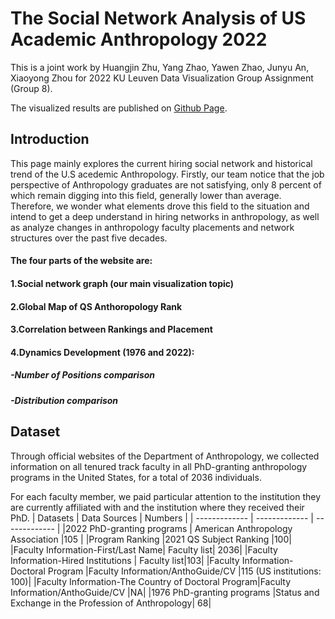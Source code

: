 # The Social Network Analysis of US Academic Anthropology 2022
This is a joint work by Huangjin Zhu, Yang Zhao, Yawen Zhao, Junyu An, Xiaoyong Zhou for 2022 KU Leuven Data Visualization Group Assignment (Group 8).

The visualized results are published on [Github Page](https://zyw-mia.github.io/The-Social-Network-Analysis-of-US-Academic-Anthropology-2022/).

## Introduction
This page mainly explores the current hiring social network and historical trend of the U.S acedemic Anthropology. Firstly, our team notice that the job perspective of Anthropology graduates are not satisfying, only 8 percent of which remain digging into this field, generally lower than average. Therefore, we wonder what elements drove this field to the situation and intend to get a deep understand in hiring networks in anthropology, as well as analyze changes in anthropology faculty placements and network structures over the past five decades.

#### The four parts of the website are:

#### 1.Social network graph (our main visualization topic)
#### 2.Global Map of QS Anthoropology Rank
#### 3.Correlation between Rankings and Placement
#### 4.Dynamics Development (1976 and 2022):
#####  -Number of Positions comparison
#####  -Distribution comparison

## Dataset
Through official websites of the Department of Anthropology, we collected information on all tenured track faculty in all PhD-granting anthropology programs in the United States, for a total of 2036 individuals.

For each faculty member, we paid particular attention to the institution they are currently affiliated with and the institution where they received their PhD.
|     Datasets   | Data Sources | Numbers |
| ------------- | ------------- | ------------- |
|2022 PhD-granting programs	| American Anthropology Association	|105 |
|Program Ranking	|2021 QS Subject Ranking	|100|
|Faculty Information-First/Last Name|	Faculty list| 2036|
|Faculty Information-Hired Institutions	| Faculty list|103|
|Faculty Information-Doctoral Program	|Faculty Information/AnthoGuide/CV	|115 (US institutions: 100)|
|Faculty Information-The Country of Doctoral Program|Faculty Information/AnthoGuide/CV	|NA|
|1976 PhD-granting programs	|Status and Exchange in the Profession of Anthropology| 	68|

